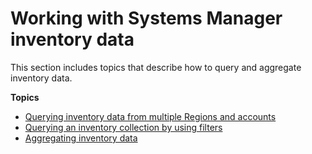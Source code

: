 # Working with Systems Manager inventory data<a name="systems-manager-inventory-data-working"></a>

This section includes topics that describe how to query and aggregate inventory data\. 

**Topics**
+ [Querying inventory data from multiple Regions and accounts](systems-manager-inventory-query.md)
+ [Querying an inventory collection by using filters](sysman-inventory-query-filters.md)
+ [Aggregating inventory data](sysman-inventory-aggregate.md)